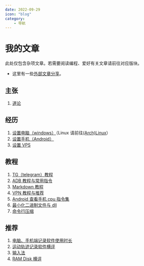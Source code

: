 ```yaml
---
date: 2022-09-29
icon: "blog"
category:
    - 导航
---
```

# 我的文章
此处仅包含杂项文章。若需要阅读编程、爱好有关文章请前往对应版块。
* 这里有一些[外部文章分享](./external.md)。
## 主张
1. [道论](./worldview.md)
## 经历
1. [设置电脑（windows）](./computer_setting.md)（Linux 请前往[(Arch)Linux](../coding/linux.md)）
2. [设置手机（Android）](./mobile_setting.md)
3. [设置 VPS](./vps.md)
## 教程
1. [TG（telegram）教程](./telegram.md)
2. [ADB 教程与常用指令](./adb.md)
3. [Markdown 教程](./markdown.md)
4. [VPN 教程与推荐](./vpn.md)
5. [Android 查看手机 cpu 指令集](./Android_ISA.md)
6. [最小化二进制文件与 dll](./minimize_exe.md)
7. [命令行压缩](./cli_compress.md)
## 推荐
1. [电脑、手机端记录软件使用时长](./time_record.md)
2. [运动轨迹记录软件横评](./track_record.md)
3. [输入法](./input_method.md)
4. [RAM Disk 横评](./ramdisk.md)
<!-- 7. [Potplayer 设置](./potplayer_setting.md) -->
